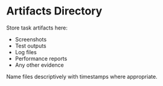 # Artifacts Directory

Store task artifacts here:
- Screenshots
- Test outputs
- Log files
- Performance reports
- Any other evidence

Name files descriptively with timestamps where appropriate.